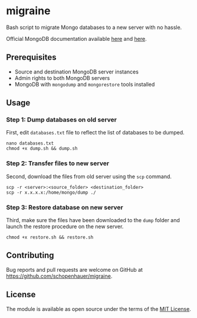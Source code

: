 # migraine

Bash script to migrate Mongo databases to a new server with no hassle.

Official MongoDB documentation available [here](https://docs.mongodb.com/manual/installation/#mongodb-community-edition) and [here](https://docs.mongodb.com/manual/tutorial/backup-and-restore-tools/).

## Prerequisites

* Source and destination MongoDB server instances
* Admin rights to both MongoDB servers
* MongoDB with `mongodump` and `mongorestore` tools installed

## Usage

### Step 1: Dump databases on old server

First, edit `databases.txt` file to reflect the list of databases to be dumped.

```
nano databases.txt
chmod +x dump.sh && dump.sh
```

### Step 2: Transfer files to new server

Second, download the files from old server using the `scp` command.

```
scp -r <server>:<source_folder> <destination_folder>
scp -r x.x.x.x:/home/mongo/dump ./
```

### Step 3: Restore database on new server

Third, make sure the files have been downloaded to the `dump` folder and launch the restore procedure on the new server.

```
chmod +x restore.sh && restore.sh
```

## Contributing

Bug reports and pull requests are welcome on GitHub at https://github.com/schopenhauer/migraine.

## License

The module is available as open source under the terms of the [MIT License](http://opensource.org/licenses/MIT).
